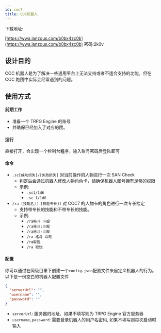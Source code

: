 ```yaml
---
id: coc7
title: COC机器人
---
```


下载地址:

[https://wwa.lanzous.com/b0bx4zc0b](https://wwa.lanzous.com/b0bx4zc0b)
密码:2k0v

## 设计目的

COC 机器人是为了解决一些通用平台上无法支持或者不适合支持的功能，但在 COC 跑团中实际会经常遇到的问题。

## 使用方式

#### 前期工作

- 准备一个 TRPG Engine 的账号
- 并确保已经加入了对应的团。

#### 运行

直接打开，会出现一个控制台程序。输入账号密码后登陆即可

#### 命令

- `.sc[成功损失]/[失败损失]` 对当前操作的人物进行一次 SAN Check
  - 判定后会通过机器人修改人物角色卡，请确保机器人账号拥有足够的权限
  - 示例:
    - `.sc1/1d6`
    - `.sc 1/1d6`
- `/ra [技能名]( [技能专长])` 对 COC7 的人物卡的角色进行一次专长检定
  - 支持带专长的技能和不带专长的技能。
  - 示例:
    - `/ra格斗 斗殴`
    - `/ra格斗:斗殴`
    - `/ra格斗-斗殴`
    - `/ra 格斗 斗殴`
    - `/ra取悦`
    - `/ra 取悦`

#### 配置

你可以通过在同级目录下创建一个`config.json`配置文件来自定义机器人的行为。以下是一份空白的机器人配置文件

```json
{
  "serverUrl": "",
  "username": "",
  "password": ""
}
```

- `serverUrl`: 服务器的地址，如果不填写则为 TRPG Engine 官方服务器
- `username`, `password`: 需要登录机器人的用户名密码, 如果不填写则每次启动时输入
